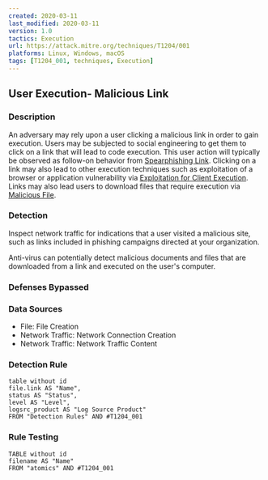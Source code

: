 ```yaml
---
created: 2020-03-11
last_modified: 2020-03-11
version: 1.0
tactics: Execution
url: https://attack.mitre.org/techniques/T1204/001
platforms: Linux, Windows, macOS
tags: [T1204_001, techniques, Execution]
---
```


## User Execution- Malicious Link

### Description

An adversary may rely upon a user clicking a malicious link in order to gain execution. Users may be subjected to social engineering to get them to click on a link that will lead to code execution. This user action will typically be observed as follow-on behavior from [Spearphishing Link](https://attack.mitre.org/techniques/T1566/002). Clicking on a link may also lead to other execution techniques such as exploitation of a browser or application vulnerability via [Exploitation for Client Execution](https://attack.mitre.org/techniques/T1203). Links may also lead users to download files that require execution via [Malicious File](https://attack.mitre.org/techniques/T1204/002).

### Detection

Inspect network traffic for indications that a user visited a malicious site, such as links included in phishing campaigns directed at your organization.

Anti-virus can potentially detect malicious documents and files that are downloaded from a link and executed on the user's computer.

### Defenses Bypassed



### Data Sources

  - File: File Creation
  -  Network Traffic: Network Connection Creation
  -  Network Traffic: Network Traffic Content
### Detection Rule

```dataview
table without id
file.link AS "Name",
status AS "Status",
level AS "Level",
logsrc_product AS "Log Source Product"
FROM "Detection Rules" AND #T1204_001
```

### Rule Testing

```dataview
TABLE without id
filename AS "Name"
FROM "atomics" AND #T1204_001
```
